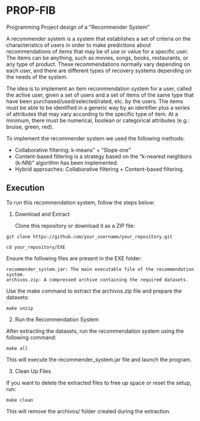 # PROP-FIB
Programming Project design of a "Recommender System"

A recommender system is a system that establishes a set of criteria on the characteristics of users in order to make predictions about recommendations of items that may be of use or value for a specific user. The items can be anything, such as movies, songs, books, restaurants, or any type of product. These recommendations normally vary depending on each user, and there are different types of recovery systems depending on the needs of the system.

The idea is to implement an item recommendation system for a user, called the active user, given a set of users and a set of items of the same type that have been purchased/used/selected/rated, etc. by the users. The items must be able to be identified in a generic way by an identifier plus a series of attributes that may vary according to the specific type of item. At a minimum, there must be numerical, boolean or categorical attributes (e.g.: bruise, green, red).

To implement the recommender system we used the following methods:

- Collaborative filtering: k-means” + “Slope one”
- Content-based filtering is a strategy based on the “k-nearest neighbors (k-NN)” algorithm has been implemented.
- Hybrid approaches: Collaborative filtering + Content-based filtering.
  
## Execution

To run this recommendation system, follow the steps below:
1. Download and Extract

    Clone this repository or download it as a ZIP file:
 >

    git clone https://github.com/your_username/your_repository.git
  >

    cd your_repository/EXE

Ensure the following files are present in the EXE folder:

    recommender_system.jar: The main executable file of the recommendation system.
    archivos.zip: A compressed archive containing the required datasets.

Use the make command to extract the archivos.zip file and prepare the datasets:

    make unzip
    
2. Run the Recommendation System

After extracting the datasets, run the recommendation system using the following command:

    make all
    
This will execute the recommender_system.jar file and launch the program.

3. Clean Up Files

If you want to delete the extracted files to free up space or reset the setup, run:

    make clean
    
This will remove the archivos/ folder created during the extraction.

